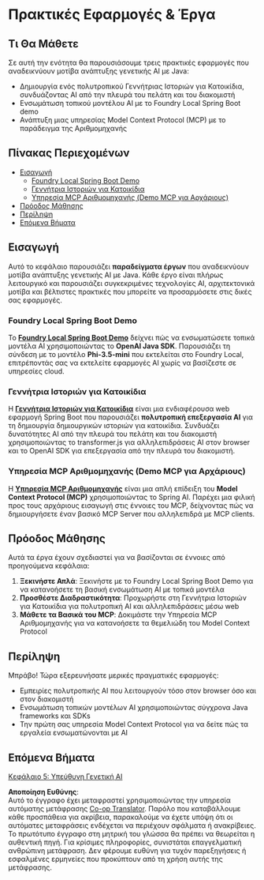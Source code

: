 <!--
CO_OP_TRANSLATOR_METADATA:
{
  "original_hash": "14c0a61ecc1cd2012a9c129236dfdf71",
  "translation_date": "2025-07-29T09:17:00+00:00",
  "source_file": "04-PracticalSamples/README.md",
  "language_code": "el"
}
-->
# Πρακτικές Εφαρμογές & Έργα

## Τι Θα Μάθετε
Σε αυτή την ενότητα θα παρουσιάσουμε τρεις πρακτικές εφαρμογές που αναδεικνύουν μοτίβα ανάπτυξης γενετικής AI με Java:
- Δημιουργία ενός πολυτροπικού Γεννήτριας Ιστοριών για Κατοικίδια, συνδυάζοντας AI από την πλευρά του πελάτη και του διακομιστή
- Ενσωμάτωση τοπικού μοντέλου AI με το Foundry Local Spring Boot demo
- Ανάπτυξη μιας υπηρεσίας Model Context Protocol (MCP) με το παράδειγμα της Αριθμομηχανής

## Πίνακας Περιεχομένων

- [Εισαγωγή](../../../04-PracticalSamples)
  - [Foundry Local Spring Boot Demo](../../../04-PracticalSamples)
  - [Γεννήτρια Ιστοριών για Κατοικίδια](../../../04-PracticalSamples)
  - [Υπηρεσία MCP Αριθμομηχανής (Demo MCP για Αρχάριους)](../../../04-PracticalSamples)
- [Πρόοδος Μάθησης](../../../04-PracticalSamples)
- [Περίληψη](../../../04-PracticalSamples)
- [Επόμενα Βήματα](../../../04-PracticalSamples)

## Εισαγωγή

Αυτό το κεφάλαιο παρουσιάζει **παραδείγματα έργων** που αναδεικνύουν μοτίβα ανάπτυξης γενετικής AI με Java. Κάθε έργο είναι πλήρως λειτουργικό και παρουσιάζει συγκεκριμένες τεχνολογίες AI, αρχιτεκτονικά μοτίβα και βέλτιστες πρακτικές που μπορείτε να προσαρμόσετε στις δικές σας εφαρμογές.

### Foundry Local Spring Boot Demo

Το **[Foundry Local Spring Boot Demo](foundrylocal/README.md)** δείχνει πώς να ενσωματώσετε τοπικά μοντέλα AI χρησιμοποιώντας το **OpenAI Java SDK**. Παρουσιάζει τη σύνδεση με το μοντέλο **Phi-3.5-mini** που εκτελείται στο Foundry Local, επιτρέποντάς σας να εκτελείτε εφαρμογές AI χωρίς να βασίζεστε σε υπηρεσίες cloud.

### Γεννήτρια Ιστοριών για Κατοικίδια

Η **[Γεννήτρια Ιστοριών για Κατοικίδια](petstory/README.md)** είναι μια ενδιαφέρουσα web εφαρμογή Spring Boot που παρουσιάζει **πολυτροπική επεξεργασία AI** για τη δημιουργία δημιουργικών ιστοριών για κατοικίδια. Συνδυάζει δυνατότητες AI από την πλευρά του πελάτη και του διακομιστή χρησιμοποιώντας το transformer.js για αλληλεπιδράσεις AI στον browser και το OpenAI SDK για επεξεργασία από την πλευρά του διακομιστή.

### Υπηρεσία MCP Αριθμομηχανής (Demo MCP για Αρχάριους)

Η **[Υπηρεσία MCP Αριθμομηχανής](calculator/README.md)** είναι μια απλή επίδειξη του **Model Context Protocol (MCP)** χρησιμοποιώντας το Spring AI. Παρέχει μια φιλική προς τους αρχάριους εισαγωγή στις έννοιες του MCP, δείχνοντας πώς να δημιουργήσετε έναν βασικό MCP Server που αλληλεπιδρά με MCP clients.

## Πρόοδος Μάθησης

Αυτά τα έργα έχουν σχεδιαστεί για να βασίζονται σε έννοιες από προηγούμενα κεφάλαια:

1. **Ξεκινήστε Απλά**: Ξεκινήστε με το Foundry Local Spring Boot Demo για να κατανοήσετε τη βασική ενσωμάτωση AI με τοπικά μοντέλα
2. **Προσθέστε Διαδραστικότητα**: Προχωρήστε στη Γεννήτρια Ιστοριών για Κατοικίδια για πολυτροπική AI και αλληλεπιδράσεις μέσω web
3. **Μάθετε τα Βασικά του MCP**: Δοκιμάστε την Υπηρεσία MCP Αριθμομηχανής για να κατανοήσετε τα θεμελιώδη του Model Context Protocol

## Περίληψη

Μπράβο! Τώρα εξερευνήσατε μερικές πραγματικές εφαρμογές:

- Εμπειρίες πολυτροπικής AI που λειτουργούν τόσο στον browser όσο και στον διακομιστή
- Ενσωμάτωση τοπικών μοντέλων AI χρησιμοποιώντας σύγχρονα Java frameworks και SDKs
- Την πρώτη σας υπηρεσία Model Context Protocol για να δείτε πώς τα εργαλεία ενσωματώνονται με AI

## Επόμενα Βήματα

[Κεφάλαιο 5: Υπεύθυνη Γενετική AI](../05-ResponsibleGenAI/README.md)

**Αποποίηση Ευθύνης**:  
Αυτό το έγγραφο έχει μεταφραστεί χρησιμοποιώντας την υπηρεσία αυτόματης μετάφρασης [Co-op Translator](https://github.com/Azure/co-op-translator). Παρόλο που καταβάλλουμε κάθε προσπάθεια για ακρίβεια, παρακαλούμε να έχετε υπόψη ότι οι αυτόματες μεταφράσεις ενδέχεται να περιέχουν σφάλματα ή ανακρίβειες. Το πρωτότυπο έγγραφο στη μητρική του γλώσσα θα πρέπει να θεωρείται η αυθεντική πηγή. Για κρίσιμες πληροφορίες, συνιστάται επαγγελματική ανθρώπινη μετάφραση. Δεν φέρουμε ευθύνη για τυχόν παρεξηγήσεις ή εσφαλμένες ερμηνείες που προκύπτουν από τη χρήση αυτής της μετάφρασης.